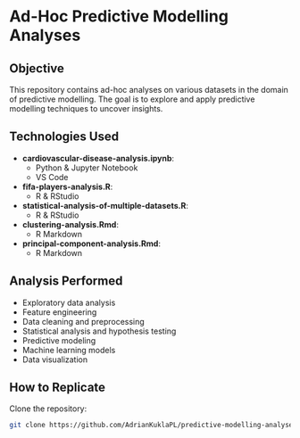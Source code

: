 # Ad-Hoc Predictive Modelling Analyses

## Objective
This repository contains ad-hoc analyses on various datasets in the domain of predictive modelling. The goal is to explore and apply predictive modelling techniques to uncover insights.

## Technologies Used
- **cardiovascular-disease-analysis.ipynb**:
   - Python & Jupyter Notebook
   - VS Code
- **fifa-players-analysis.R**:
   - R & RStudio
- **statistical-analysis-of-multiple-datasets.R**:
   - R & RStudio
- **clustering-analysis.Rmd**:
   - R Markdown
- **principal-component-analysis.Rmd**:
   - R Markdown

## Analysis Performed
- Exploratory data analysis
- Feature engineering
- Data cleaning and preprocessing
- Statistical analysis and hypothesis testing
- Predictive modeling
- Machine learning models
- Data visualization

## How to Replicate
Clone the repository:
   ```bash
   git clone https://github.com/AdrianKuklaPL/predictive-modelling-analyses.git
